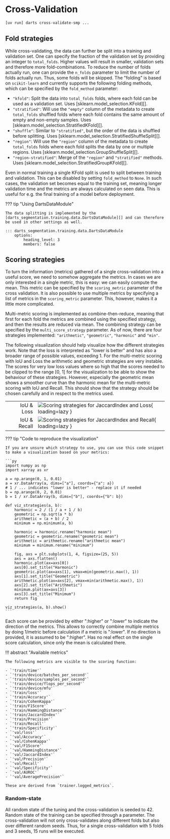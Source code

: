 # Cross-Validation

```sh
[uv run] darts cross-validate-smp ...
```

## Fold strategies

While cross-validating, the data can further be split into a training and validation set.
One can specify the fraction of the validation set by providing an integer to `total_folds`.
Higher values will result in smaller, validation sets and therefore more fold-combinations.
To reduce the number of folds actually run, one can provide the `n_folds` parameter to limit the number of folds actually run.
Thus, some folds will be skipped.
The "folding" is based on `scikit-learn` and currently supports the following folding methods, which can be specified by the `fold_method` parameter:

- `"kfold"`: Split the data into `total_folds` folds, where each fold can be used as a validation set. Uses [sklearn.model_selection.KFold][].
- `"stratified"`: Will use the `"empty"` column of the metadata to create `total_folds` shuffled folds where each fold contains the same amount of empty and non-empty samples. Uses [sklearn.model_selection.StratifiedKFold][].
- `"shuffle"`: Similar to `"stratified"`, but the order of the data is shuffled before splitting. Uses [sklearn.model_selection.StratifiedShuffleSplit][].
- `"region"`: Will use the `"region"` column of the metadata to create `total_folds` folds where each fold splits the data by one or multiple regions. Uses [sklearn.model_selection.GroupShuffleSplit][].
- `"region-stratified"`: Merge of the `"region"` and `"stratified"` methods. Uses [sklearn.model_selection.StratifiedGroupKFold][].

Even in normal training a single KFold split is used to split between training and validation.
This can be disabled by setting `fold_method` to `None`.
In such cases, the validation set becomes equal to the training set, meaning longer validation time and the metrics are always calculated on seen data.
This is useful for e.g. the final training of a model before deployment.

??? tip "Using DartsDataModule"

    The data splitting is implemented by the [darts_segmentation.training.data.DartsDataModule][] and can therefore be used in other settings as well.

    ::: darts_segmentation.training.data.DartsDataModule
        options:
            heading_level: 3
            members: false

## Scoring strategies

To turn the information (metrics) gathered of a single cross-validation into a useful score, we need to somehow aggregate the metrics.
In cases we are only interested in a single metric, this is easy: we can easily compute the mean.
This metric can be specified by the `scoring_metric` parameter of the cross validation.
It is also possible to use multiple metrics by specifying a list of metrics in the `scoring_metric` parameter.
This, however, makes it a little more complicated.

Multi-metric scoring is implemented as combine-then-reduce, meaning that first for each fold the metrics are combined using the specified strategy, and then the results are reduced via mean.
The combining strategy can be specified by the `multi_score_strategy` parameter.
As of now, there are four strategies implemented: `"arithmetic"`, `"geometric"`, `"harmonic"` and `"min"`.

The following visualization should help visualize how the different strategies work.
Note that the loss is interpreted as "lower is better" and has also a broader range of possible values, exceeding 1.
For the multi-metric scoring with IoU and Loss the arithmetic and geometric strategies are very instable.
The scores for very low loss values where so high that the scores needed to be clipped to the range [0, 1] for the visualization to be able to show the behaviour of these strategies.
However, especially the geometric mean shows a smoother curve than the harmonic mean for the multi-metric scoring with IoU and Recall.
This should show that the strategy should be chosen carefully and in respect to the metrics used.

|              |                                                                                                              |
| -----------: | ------------------------------------------------------------------------------------------------------------ |
|   IoU & Loss | ![Scoring strategies for JaccardIndex and Loss](../assets/score_strategies_iou_loss.png){ loading=lazy }     |
| IoU & Recall | ![Scoring strategies for JaccardIndex and Recall](../assets/score_strategies_iou_recall.png){ loading=lazy } |

??? tip "Code to reproduce the visualization"

    If you are unsure which strategy to use, you can use this code snippet to make a visualization based on your metrics:

    ```py
    import numpy as np
    import xarray as xr

    a = np.arange(0, 1, 0.01)
    a = xr.DataArray(a, dims=["a"], coords={"a": a})
    # 1 / ... indicates "lower is better" - replace it if needed
    b = np.arange(0, 2, 0.01)
    b = 1 / xr.DataArray(b, dims=["b"], coords={"b": b})

    def viz_strategies(a, b):
        harmonic = 2 / (1 / a + 1 / b)
        geometric = np.sqrt(a * b)
        arithmetic = (a + b) / 2
        minimum = np.minimum(a, b)

        harmonic = harmonic.rename("harmonic mean")
        geometric = geometric.rename("geometric mean")
        arithmetic = arithmetic.rename("arithmetic mean")
        minimum = minimum.rename("minimum")

        fig, axs = plt.subplots(1, 4, figsize=(25, 5))
        axs = axs.flatten()
        harmonic.plot(ax=axs[0])
        axs[0].set_title("Harmonic")
        geometric.plot(ax=axs[1], vmax=min(geometric.max(), 1))
        axs[1].set_title("Geometric")
        arithmetic.plot(ax=axs[2], vmax=min(arithmetic.max(), 1))
        axs[2].set_title("Arithmetic")
        minimum.plot(ax=axs[3])
        axs[3].set_title("Minimum")
        return fig

    viz_strategies(a, b).show()
    ```

Each score can be provided by either ":higher" or ":lower" to indicate the direction of the metrics.
This allows to correctly combine multiple metrics by doing 1/metric before calculation if a metric is ":lower".
If no direction is provided, it is assumed to be ":higher".
Has no real effect on the single score calculation, since only the mean is calculated there.

!!! abstract "Available metrics"

    The following metrics are visible to the scoring function:
   
    - `'train/time'`
    - `'train/device/batches_per_second'`
    - `'train/device/samples_per_second'`
    - `'train/device/flops_per_second'`
    - `'train/device/mfu'`
    - `'train/loss'`
    - `'train/Accuracy'`
    - `'train/CohenKappa'`
    - `'train/F1Score'`
    - `'train/HammingDistance'`
    - `'train/JaccardIndex'`
    - `'train/Precision'`
    - `'train/Recall'`
    - `'train/Specificity'`
    - `'val/loss'`
    - `'val/Accuracy'`
    - `'val/CohenKappa'`
    - `'val/F1Score'`
    - `'val/HammingDistance'`
    - `'val/JaccardIndex'`
    - `'val/Precision'`
    - `'val/Recall'`
    - `'val/Specificity'`
    - `'val/AUROC'`
    - `'val/AveragePrecision'`
    
    These are derived from `trainer.logged_metrics`.

### Random-state

All random state of the tuning and the cross-validation is seeded to 42.
Random state of the training can be specified through a parameter.
The cross-validation will not only cross-validates along different folds but also over different random seeds.
Thus, for a single cross-validation with 5 folds and 3 seeds, 15 runs will be executed.
